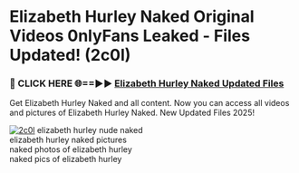 # Elizabeth Hurley Naked Original Videos 0nlyFans Leaked - Files Updated! (2c0l)

<h3>🔴 CLICK HERE 🌐==►► <a href="https://tinyurl.com/yckcrads" rel="nofollow">Elizabeth Hurley Naked Updated Files</a></h3>

Get Elizabeth Hurley Naked and all content. Now you can access all videos and pictures of Elizabeth Hurley Naked. New Updated Files 2025!

[![2c0l](https://i.imgur.com/hpKpOFt.gif)](https://tinyurl.com/yckcrads)
elizabeth hurley nude naked<br>
elizabeth hurley naked pictures<br>
naked photos of elizabeth hurley<br>
naked pics of elizabeth hurley